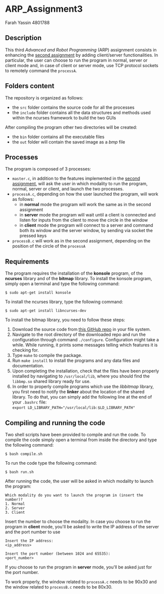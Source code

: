 # ARP_Assignment3
Farah Yassin 4801788

## Description
This third *Advanced and Robot Programming* (ARP) assignment consists in enhancing the [second assignment](https://github.com/yassinfrh/ARP-Assignment2) by adding client/server functionalities. In particular, the user can choose to run the program in normal, server or client mode and, in case of client or server mode, use TCP protocol sockets to remotely command the `processA`.

## Folders content
The repository is organized as follows:
- the `src` folder contains the source code for all the processes
- the `include` folder contains all the data structures and methods used within the ncurses framework to build the two GUIs

After compiling the program other two directories will be created:

- the `bin` folder contains all the executable files
- the `out` folder will contain the saved image as a *bmp* file

## Processes
The program is composed of 3 processes:
-  `master.c`, in addition to the features implemented in the [second assignment](https://github.com/yassinfrh/ARP-Assignment2), will ask the user in which modality to run the program, normal, server or client, and launch the two processes.
-  `processA.c`, depending on how the user launched the program, will work as follows:
    - in **normal** mode the program will work the same as in the second assignment 
    - in **server** mode the program will wait until a client is connected and listen for inputs from the client to move the circle in the window
    - in **client** mode the program will connect to a server and command both its window and the server window, by sending via socket the pressed keys
-  `processB.c` will work as in the second assignment, depending on the position of the circle of the `processA`

## Requirements
The program requires the installation of the **konsole** program, of the **ncurses** library and of the **bitmap** library. To install the konsole program, simply open a terminal and type the following command:
```console
$ sudo apt-get install konsole
```
To install the ncurses library, type the following command:
```console
$ sudo apt-get install libncurses-dev
```

To install the bitmap library, you need to follow these steps:
1. Download the source code from [this GitHub repo](https://github.com/draekko/libbitmap.git) in your file system.
2. Navigate to the root directory of the downloaded repo and run the configuration through command ```./configure```. Configuration might take a while.  While running, it prints some messages telling which features it is checking for.
3. Type ```make``` to compile the package.
4. Run ```make install``` to install the programs and any data files and documentation.
5. Upon completing the installation, check that the files have been properly installed by navigating to ```/usr/local/lib```, where you should find the ```libbmp.so``` shared library ready for use.
6. In order to properly compile programs which use the *libbitmap* library, you first need to notify the **linker** about the location of the shared library. To do that, you can simply add the following line at the end of your ```.bashrc``` file:      
```export LD_LIBRARY_PATH="/usr/local/lib:$LD_LIBRARY_PATH"```

## Compiling and running the code
Two shell scripts have been provided to compile and run the code. To compile the code simply open a terminal from inside the directory and type the following command:
```console
$ bash compile.sh
```
To run the code type the following command:
```console
$ bash run.sh
```
After running the code, the user will be asked in which modality to launch the program:

    Which modality do you want to launch the program in (insert the number)?
    1. Normal
    2. Server
    3. Client

Insert the number to choose the modality. In case you choose to run the program in **client** mode, you'll be asked to write the IP address of the server and the port number to use

    Insert the IP address:
    <ip_address>

    Insert the port number (between 1024 and 65535):
    <port_number>

If you choose to run the program in **server** mode, you'll be asked just for the port number.

To work properly, the window related to `processA.c` needs to be 90x30 and the window related to `processB.c` needs to be 80x30.